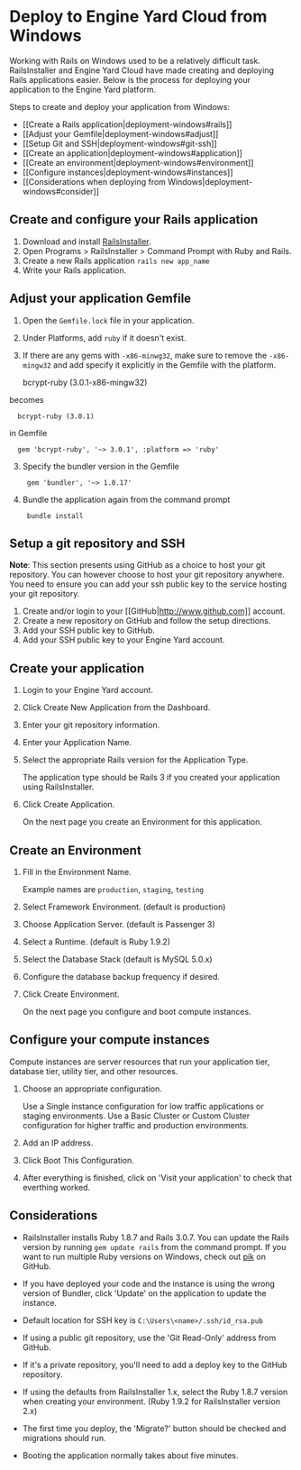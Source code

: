 # Deploy to Engine Yard Cloud from Windows

Working with Rails on Windows used to be a relatively difficult task.
RailsInstaller and Engine Yard Cloud have made creating and deploying Rails applications easier. 
Below is the process for deploying your application to the Engine Yard platform.

Steps to create and deploy your application from Windows:

  * [[Create a Rails application|deployment-windows#rails]]
  * [[Adjust your Gemfile|deployment-windows#adjust]]
  * [[Setup Git and SSH|deployment-windows#git-ssh]]
  * [[Create an application|deployment-windows#application]]
  * [[Create an environment|deployment-windows#environment]]
  * [[Configure instances|deployment-windows#instances]]
  * [[Considerations when deploying from Windows|deployment-windows#consider]]        
  
<h2 id="rails">Create and configure your Rails application</h2>

1. Download and install [RailsInstaller](http://railsinstaller.org).
2. Open Programs > RailsInstaller > Command Prompt with Ruby and Rails.
3. Create a new Rails application `rails new app_name`
4. Write your Rails application.

<h2 id="adjust">Adjust your application Gemfile</h2>

1. Open the `Gemfile.lock` file in your application.
2. Under Platforms, add `ruby` if it doesn't exist.
2. If there are any gems with `-x86-minwg32`, make sure to remove the
  `-x86-mingw32` and add specify it explicitly in the Gemfile with the
  platform.
        
      bcrypt-ruby (3.0.1-x86-mingw32)

  becomes

      bcrypt-ruby (3.0.1)
      
  in Gemfile
  
      gem 'bcrypt-ruby', '~> 3.0.1', :platform => 'ruby'
        
3. Specify the bundler version in the Gemfile 

        gem 'bundler', '~> 1.0.17'
    
4. Bundle the application again from the command prompt
    
        bundle install
    
<h2 id="git-ssh">Setup a git repository and SSH</h2>

**Note**: This section presents using GitHub as a choice to host your git repository.
You can however choose to host your git repository anywhere.  You need to ensure you
can add your ssh public key to the service hosting your git repository.


1. Create and/or login to your [[GitHub|http://www.github.com]] account.
2. Create a new repository on GitHub and follow the setup directions.
3. Add your SSH public key to GitHub.
4. Add your SSH public key to your Engine Yard account.


<h2 id="application">Create your application</h2>

1. Login to your Engine Yard account.
2. Click Create New Application from the Dashboard.
3. Enter your git repository information.
4. Enter your Application Name.
5. Select the appropriate Rails version for the Application Type.
    
    The application type should be Rails 3 if you created your application using RailsInstaller.
    
6. Click Create Application.
    
    On the next page you create an Environment for this application.
    
<h2 id="environment">Create an Environment</h2>

1. Fill in the Environment Name.
  
    Example names are `production`, `staging`, `testing`

2. Select Framework Environment. (default is production)
3. Choose Application Server. (default is Passenger 3)
4. Select a Runtime. (default is Ruby 1.9.2)
5. Select the Database Stack (default is MySQL 5.0.x)
6. Configure the database backup frequency if desired.
7. Click Create Environment.
  
    On the next page you configure and boot compute instances.
  
<h2 id="instances">Configure your compute instances</h2>

Compute instances are server resources that run your application tier, database tier, utility tier,
and other resources.

1. Choose an appropriate configuration.

    Use a Single instance configuration for low traffic applications or staging environments. 
    Use a Basic Cluster or Custom Cluster configuration for higher traffic and production environments. 
    
2. Add an IP address.
3. Click Boot This Configuration.
4. After everything is finished, click on 'Visit your application' to
    check that everthing worked.


<h2 id="consider">Considerations</h2>

* RailsInstaller installs Ruby 1.8.7 and Rails 3.0.7. You can update the
  Rails version by running `gem update rails` from the command prompt. If
  you want to run multiple Ruby versions on Windows, check out
  [pik](https://github.com/vertiginous/pik) on GitHub.

* If you have deployed your code and the instance is using the wrong
  version of Bundler, click 'Update' on the application to update the
  instance.

* Default location for SSH key is `C:\Users\<name>/.ssh/id_rsa.pub`

* If using a public git repository, use the 'Git Read-Only' address from
  GitHub.

* If it's a private repository, you'll need to add a deploy key to the
  GitHub repository.

* If using the defaults from RailsInstaller 1.x, select the Ruby 1.8.7
  version when creating your environment. (Ruby 1.9.2 for RailsInstaller version 2.x)

* The first time you deploy, the 'Migrate?' button should be checked and
  migrations should run.

* Booting the application normally takes about five minutes.
